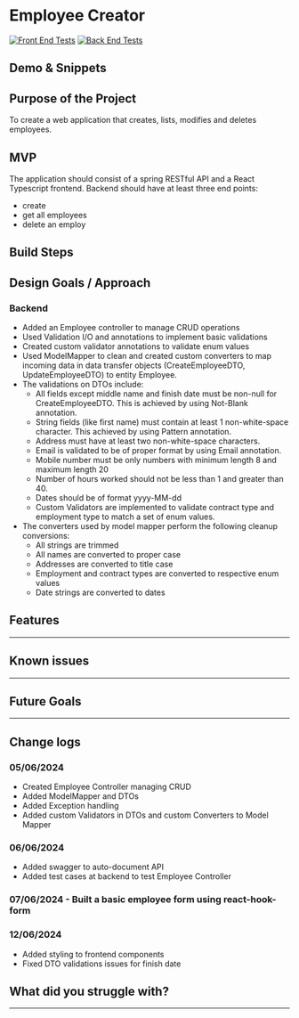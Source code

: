 # Employee Creator
[![Front End Tests](https://github.com/Ammara-Haroon/employee-creator/actions/workflows/main.yml/badge.svg)](https://github.com/Ammara-Haroon/employee-creator/actions/workflows/main.yml)
[![Back End Tests](https://github.com/Ammara-Haroon/employee-creator/actions/workflows/maven.yml/badge.svg)](https://github.com/Ammara-Haroon/employee-creator/actions/workflows/maven.yml)
## Demo & Snippets

## Purpose of the Project

To create a web application that creates, lists, modifies and deletes employees.

## MVP

The application should consist of a spring RESTful API and a React Typescript frontend.
Backend should have at least three end points:

- create
- get all employees
- delete an employ

## Build Steps

## Design Goals / Approach

### Backend

- Added an Employee controller to manage CRUD operations
- Used Validation I/O and annotations to implement basic validations
- Created custom validator annotations to validate enum values
- Used ModelMapper to clean and created custom converters to map incoming data in data transfer objects (CreateEmployeeDTO, UpdateEmployeeDTO) to entity Employee.
- The validations on DTOs include:
  - All fields except middle name and finish date must be non-null for CreateEmployeeDTO. This is achieved by using Not-Blank annotation.
  - String fields (like first name) must contain at least 1 non-white-space character. This achieved by using Pattern annotation.
  - Address must have at least two non-white-space characters.
  - Email is validated to be of proper format by using Email annotation.
  - Mobile number must be only numbers with minimum length 8 and maximum length 20
  - Number of hours worked should not be less than 1 and greater than 40.
  - Dates should be of format yyyy-MM-dd
  - Custom Validators are implemented to validate contract type and employment type to match a set of enum values.
- The converters used by model mapper perform the following cleanup conversions:
  - All strings are trimmed
  - All names are converted to proper case
  - Addresses are converted to title case
  - Employment and contract types are converted to respective enum values
  - Date strings are converted to dates

## Features

---

## Known issues

---

## Future Goals

---

## Change logs

### 05/06/2024

- Created Employee Controller managing CRUD
- Added ModelMapper and DTOs
- Added Exception handling
- Added custom Validators in DTOs and custom Converters to Model Mapper

### 06/06/2024

- Added swagger to auto-document API
- Added test cases at backend to test Employee Controller

### 07/06/2024 - Built a basic employee form using react-hook-form

### 12/06/2024

- Added styling to frontend components
- Fixed DTO validations issues for finish date

## What did you struggle with?

---
